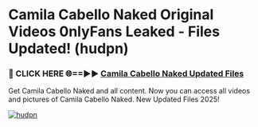# Camila Cabello Naked Original Videos 0nlyFans Leaked - Files Updated! (hudpn)

<h3>🔴 CLICK HERE 🌐==►► <a href="https://tinyurl.com/yckcrads" rel="nofollow">Camila Cabello Naked Updated Files</a></h3>

Get Camila Cabello Naked and all content. Now you can access all videos and pictures of Camila Cabello Naked. New Updated Files 2025!

[![hudpn](https://i.imgur.com/hpKpOFt.gif)](https://tinyurl.com/yckcrads)
